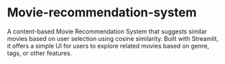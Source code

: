 # Movie-recommendation-system
A content-based Movie Recommendation System that suggests similar movies based on user selection using cosine similarity. Built with Streamlit, it offers a simple UI for users to explore related movies based on genre, tags, or other features.

